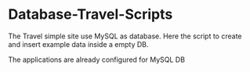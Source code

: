 # Database-Travel-Scripts
The Travel simple site use MySQL as database.
Here the script to create and insert example data inside a empty DB.

The applications are already configured for MySQL DB
